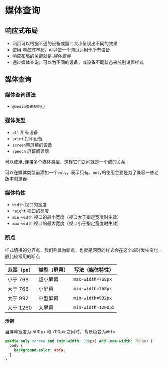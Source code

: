 # 媒体查询

## 响应式布局

- 网页可以根据不通的设备或窗口大小呈现出不同的效果
- 使用 _响应式布局_，可以使一个网页适用于所有设备
- 响应布局的关键就是 _媒体查询_
- 通过媒体查询，可以为不同的设备，或设备不同状态来分别设置样式

## 媒体查询

### 媒体查询语法

- `@media查询规则{}`

### 媒体类型

- `all` 所有设备
- `print` 打印设备
- `screen`带屏幕的设备
- `speech` 屏幕阅读器

可以使用`,`连接多个媒体类型，这样它们之间就是一个或的关系

可以在媒体类型前添加一个`only`，表示只有。`only`的使用主要是为了兼容一些老版本浏览器

### 媒体特性

- `width` 视口的宽度
- `height` 视口的高度
- `min-width` 视口的最小宽度（视口大于指定宽度时生效）
- `max-width` 视口的最大宽度（视口小于指定宽度时生效）

### 断点

样式切换的分界点，我们称其为断点，也就是网页的样式会在这个点时发生变化一般比较常用的断点

| 范围（px） | 类型（屏幕） | 写法（媒体特性）   |
| ---------- | ------------ | ------------------ |
| 小于 768   | 超小屏幕     | `max-width=768px`  |
| 大于 768   | 小屏幕       | `min-width=768px`  |
| 大于 992   | 中型屏幕     | `min-width=992px`  |
| 大于 1260  | 大屏幕       | `min-width=1200px` |

**示例**

当屏幕宽度为 500px 和 700px 之间时，背景色变为`#bfa`

```css
@media only screen and (min-width: 500px) and (max-width: 700px) {
  body {
    background-color: #bfa;
  }
}
```
